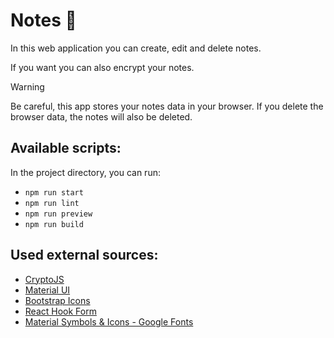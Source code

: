 # Notes :memo:

In this web application you can create, edit and delete notes.

If you want you can also encrypt your notes.

> [!WARNING]
> Be careful, this app stores your notes data in your browser.
> If you delete the browser data, the notes will also be deleted.

## Available scripts:

In the project directory, you can run:

- `npm run start`
- `npm run lint`
- `npm run preview`
- `npm run build`

## Used external sources:

- [CryptoJS](https://www.npmjs.com/package/crypto-js)
- [Material UI](https://mui.com/material-ui/)
- [Bootstrap Icons](https://icons.getbootstrap.com)
- [React Hook Form](https://www.react-hook-form.com/)
- [Material Symbols & Icons - Google Fonts](https://fonts.google.com/icons)
